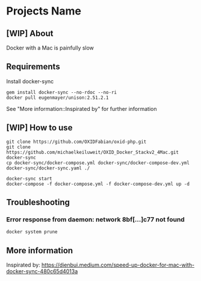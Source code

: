 # Projects Name

## [WIP] About

Docker with a Mac is painfully slow

## Requirements
Install docker-sync
```
gem install docker-sync --no-rdoc --no-ri
docker pull eugenmayer/unison:2.51.2.1
```
See "More information::Inspirated by" for further information

## [WIP] How to use
```
git clone https://github.com/OXIDFabian/oxid-php.git
git clone https://github.com/michaelkeiluweit/OXID_Docker_Stackv2_4Mac.git docker-sync
cp docker-sync/docker-compose.yml docker-sync/docker-compose-dev.yml docker-sync/docker-sync.yaml ./

docker-sync start
docker-compose -f docker-compose.yml -f docker-compose-dev.yml up -d

```


## Troubleshooting

### Error response from daemon: network 8bf[...]c77 not found
`docker system prune`


## More information

Inspirated by: https://dienbui.medium.com/speed-up-docker-for-mac-with-docker-sync-480c65d4013a
